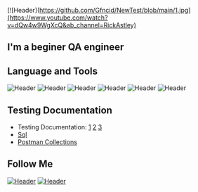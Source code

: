 [![Header](https://github.com/Gfncid/NewTest/blob/main/1.jpg](https://www.youtube.com/watch?v=dQw4w9WgXcQ&ab_channel=RickAstley)


## I'm a beginer QA engineer


## Language and Tools


![Header](https://img.shields.io/badge/Jira-090909?style=for-the-badge&logo=jira&logoColor=136be1)
![Header](https://img.shields.io/badge/Postman-090909?style=for-the-badge&logo=postman&logoColor=f76935)
![Header](https://img.shields.io/badge/Github-090909?style=for-the-badge&logo=github&logoColor=8cc4d7)
![Header](https://img.shields.io/badge/MySQL-090909?style=for-the-badge&logo=mysql&logoColor=00618a)
![Header](https://img.shields.io/badge/DevTools-090909?style=for-the-badge&logo=googlechrome&logoColor=2674f2)
![Header](https://img.shields.io/badge/CharlesProxy-090909?style=for-the-badge&logo=charlesproxy&logoColor=8cc4d7)


## Testing Documentation


- Testing Documentation:
[1](https://docs.google.com/spreadsheets/d/1P9GKOn4HomyOCd5IOoHEEtFek6B59keVbpR6K-UGVSU/edit#gid=0)
[2](https://docs.google.com/spreadsheets/d/1FKWGQIoh6gl82RYJKTvX1pzuvxe9es0YfknZR6LQvCQ/edit?usp=sharing)
[3](https://docs.google.com/spreadsheets/d/1mv9ROk8FZXTQzn2OAlhdS-2eRbvCmhUHhG1h1057hhQ/edit#gid=1130329991)
- [Sql](https://docs.google.com/document/d/12qU5btY9uXRPWjvILRk3KwESwRNwsJB9/edit)
- [Postman Collections](https://www.postman.com/gonnaflynow/workspace/my-workspace/collection/11033359-335e7904-beb2-4385-9b4a-25d56e4256a5?action=share&creator=11033359)


## Follow Me


[![Header](https://img.shields.io/badge/Instagram-090909?style=for-the-badge&logo=instagram&logoColor=9939a3)](https://www.instagram.com/g0nnaflyn0w/)
[![Header](https://img.shields.io/badge/Telegram-090909?style=for-the-badge&logo=telegram&logoColor=31a5db)](https://t.me/gfncid)

